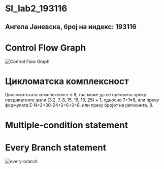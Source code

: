 # SI_lab2_193116
## Ангела Јаневска, број на индекс: 193116 ##

# Control Flow Graph #
![Control Flow Graph](https://user-images.githubusercontent.com/80795984/119896511-6697c780-bf3f-11eb-983e-81958c3fa15f.jpg)

# Цикломатска комплексност #
Цикломатската комплексност е 8, таа може да се пресмета преку предикатните јазли (3.2, 7, 8, 15, 16, 19, 25) + 1, односно 7+1=8, или преку формулата E-N+2=30-24+2=6+2=8, или преку бројот на регионите, 8.

# Multiple-condition statement #

# Every Branch statement #
![every-branch](https://user-images.githubusercontent.com/80795984/119897403-a4e1b680-bf40-11eb-881c-57b7c8c6c0f0.png)

